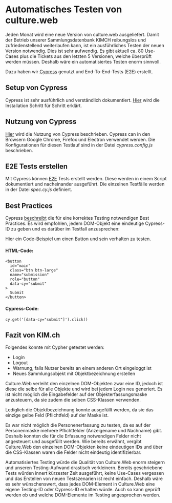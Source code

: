 # Automatisches Testen von culture.web

Jeden Monat wird eine neue Version von culture.web ausgeliefert. Damit der Betrieb unserer Sammlungsdatenbank KIMCH reibungslos und zufriedenstellend weiterlaufen kann, ist ein ausführliches Testen der neuen Version notwendig. Dies ist sehr aufwendig. 
Es gibt aktuell ca. 80 Use-Cases plus die Tickets aus den letzten 5 Versionen, welche überprüft werden müssen. Deshalb wäre ein automatisiertes Testen enorm sinnvoll.

Dazu haben wir [Cypress](https://www.cypress.io/) genutzt und End-To-End-Tests (E2E) erstellt.

## Setup von Cypress

Cypress ist sehr ausführlich und verständlich dokumentiert. [Hier](https://docs.cypress.io/guides/getting-started/installing-cypress) wird die Installation Schritt für Schritt erklärt.


## Nutzung von Cypress
[Hier](https://docs.cypress.io/guides/getting-started/opening-the-app#The-Launchpad) wird die Nutzung von Cypress beschrieben. Cypress can in den Browsern Google Chrome, Firefox und Electron verwendet werden.
Die Konfigurationen für diesen Testlauf sind in der Datei *cypress.config.js* beschrieben.

## E2E Tests erstellen
Mit Cypress können [E2E](https://docs.cypress.io/guides/end-to-end-testing/writing-your-first-end-to-end-test) Tests erstellt werden. Diese werden in einem Script dokumentiert und nacheinander ausgeführt. Die einzelnen Testfälle werden in der Datei *spec.cy.js* definiert.

## Best Practices
Cypress [beschreibt](https://docs.cypress.io/guides/references/best-practices#Selecting-Elements) die für eine korrektes Testing notwendigen Best Practices. Es wird empfohlen, jedem DOM-Objekt eine eindeutige Cypress-ID zu geben und es darüber im Testfall anzusprechen:

Hier ein Code-Beispiel um einen Button und sein verhalten zu testen.
#### HTML-Code:
```
<button
  id="main"
  class="btn btn-large"
  name="submission"
  role="button"
  data-cy="submit"
>
  Submit
</button>
```
#### Cypress-Code:

```
cy.get('[data-cy="submit"]').click()
```

## Fazit von KIM.ch
Folgendes konnte mit Cypher getestet werden:
* Login
* Logout
* Warnung, falls Nutzer bereits an einem anderen Ort eingeloggt ist
* Neues Sammlungsobjekt mit Objektbezeichnung erstellen

Culture.Web verleiht den einzelnen DOM-Objekten zwar eine ID, jedoch ist diese die selbe für alle Objekte und wird bei jedem Login neu generiert. Es ist nicht möglich die Eingabefelder auf der Objekterfassungsmaske anzusteuern, da sie zudem die selben CSS-Klassen verwenden.

Lediglich die Objektbezeichnung konnte ausgefüllt werden, da sie das einzige gelbe Feld (Pflichtfeld) auf der Maske ist.

Es war nicht möglich die Personenerfassung zu testen, da es auf der Personenmaske mehrere Pflichtfelder (Anzeigename und Nachname) gibt. Deshalb konnten die für die Erfassung notwendigen Felder nicht angesteuert und ausgefüllt werden. Wie bereits erwähnt, vergibt Culture.Web den einzelnen DOM-Objekten keine eindeutigen IDs und über die CSS-Klassen waren die Felder nicht eindeutig identifizierbar.

Automatisiertes Testing würde die Qualität von Culture.Web enorm steigern und unseren Testing-Aufwand drastisch verkleinern. Bereits geschriebene Tests würden innert kürzester Zeit ausgeführt, keine Use-Cases vergessen und das Erstellen von neuen Testszenarien ist recht einfach.
Deshalb wäre es sehr wünschenswert, dass jedes DOM-Element in Culture.Web eine eigene Testing-ID oder Cypress-ID erhalten würde. Auch so kann geprüft werden ob und welche DOM-Elemente im Testing angesprochen werden.
